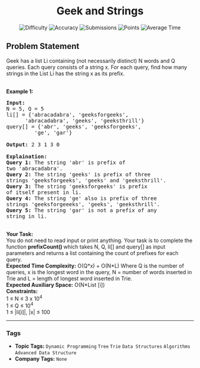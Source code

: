 <h1 align="center">Geek and Strings</h1>

<p align="center">
  <img alt="Difficulty" title="Difficulty" src="https://custom-icon-badges.demolab.com/badge/Difficulty: Medium-1F222E?style=for-the-badge&logoColor=white&logo=fire"/>
  <img alt="Accuracy" title="Accuracy" src="https://custom-icon-badges.demolab.com/badge/Accuracy: 58.11%25-1F222E?style=for-the-badge&logoColor=white&logo=target"/>
  <img alt="Submissions" title="Submissions" src="https://custom-icon-badges.demolab.com/badge/Submissions: 16K+-1F222E?style=for-the-badge&logoColor=white&logo=repo"/>
  <img alt="Points" title="Points" src="https://custom-icon-badges.demolab.com/badge/Points: 4-1F222E?style=for-the-badge&logoColor=white&logo=award"/>
  <img alt="Average Time" title="Average Time" src="https://custom-icon-badges.demolab.com/badge/Average%20Time: 30m-1F222E?style=for-the-badge&logoColor=white&logo=clock"/>
</p>

## Problem Statement

Geek has a list Li containing (not necessarily distinct) N words and Q queries. Each query consists of a string x. For each query, find how many strings in the List Li has the string x as its prefix. 

<br>
<b>Example 1:</b>

<pre><b>Input: </b>
N = 5, Q = 5
li[] = {'abracadabra', 'geeksforgeeks', 
      'abracadabra', 'geeks', 'geeksthrill'}
query[] = {'abr', 'geeks', 'geeksforgeeks', 
         'ge', 'gar'}

<b>Output:</b> 2 3 1 3 0

<b>Explaination: </b>
<b>Query 1: </b>The string 'abr' is prefix of 
two 'abracadabra'. 
<b>Query 2: </b>The string 'geeks' is prefix of three 
strings 'geeksforgeeks', 'geeks' and 'geeksthrill'. 
<b>Query 3: </b>The string 'geeksforgeeks' is prefix 
of itself present in li. 
<b>Query 4: </b>The string 'ge' also is prefix of three 
strings 'geeksforgeeeks', 'geeks', 'geeksthrill'. 
<b>Query 5: </b>The string 'gar' is not a prefix of any 
string in li.</pre>

<br>
<b>Your Task:</b><br>
You do not need to read input or print anything. Your task is to complete the function <b>prefixCount() </b>which takes N, Q, li[] and query[] as input parameters and returns a list containing the count of prefixes for each query. 

<br>
<b>Expected Time Complexity:</b> O(Q*x) + O(N*L) Where Q is the number of queries, x is the longest word in the query, N = number of words inserted in Trie and L = length of longest word inserted in Trie.<br>
<b>Expected Auxiliary Space:</b> O(N*List [i])

<br>
<b>Constraints:</b><br>
1 ≤ N ≤ 3 x 10<sup>4</sup><br>
1 ≤ Q ≤ 10<sup>4</sup><br>
1 ≤ |li[i]|, |x| ≤ 100


<hr>

### Tags
- **Topic Tags:** `Dynamic Programming` `Tree` `Trie` `Data Structures` `Algorithms` `Advanced Data Structure`
- **Company Tags:** `None`
